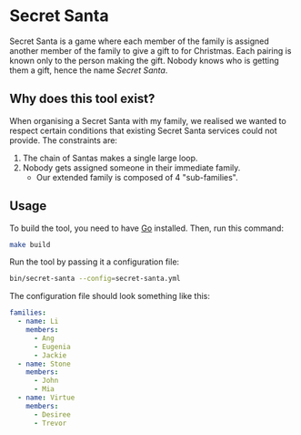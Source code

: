 # Secret Santa

Secret Santa is a game where each member of the family is assigned another
member of the family to give a gift to for Christmas. Each pairing is known only
to the person making the gift. Nobody knows who is getting them a gift, hence
the name _Secret Santa_.

## Why does this tool exist?

When organising a Secret Santa with my family, we realised we wanted to respect
certain conditions that existing Secret Santa services could not provide. The
constraints are:

1. The chain of Santas makes a single large loop.
2. Nobody gets assigned someone in their immediate family.
   - Our extended family is composed of 4 "sub-families".

## Usage

To build the tool, you need to have [Go](https://golang.org/doc/install)
installed. Then, run this command:

```bash
make build
```

Run the tool by passing it a configuration file:

```bash
bin/secret-santa --config=secret-santa.yml
```

The configuration file should look something like this:

```yaml
families:
  - name: Li
    members:
      - Ang
      - Eugenia
      - Jackie
  - name: Stone
    members:
      - John
      - Mia
  - name: Virtue
    members:
      - Desiree
      - Trevor
```
